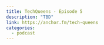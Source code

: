 ```yaml
---
title: TechQueens - Episode 5
description: "TBD"
link: https://anchor.fm/tech-queens
categories:
  - podcast
---
```

